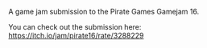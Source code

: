 A game jam submission to the Pirate Games Gamejam 16.

You can check out the submission here: https://itch.io/jam/pirate16/rate/3288229
